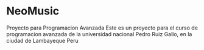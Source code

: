 # NeoMusic
Proyecto para Programacion Avanzada
Este es un proyecto para el curso de programacion avanzada de la universidad nacional Pedro Ruiz Gallo, en la ciudad de Lambayeque Peru
